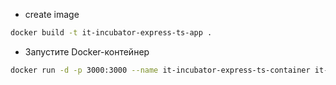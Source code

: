 - create image

```bash
docker build -t it-incubator-express-ts-app .
```

- Запустите Docker-контейнер
```bash
docker run -d -p 3000:3000 --name it-incubator-express-ts-container it-incubator-express-ts-app
```

